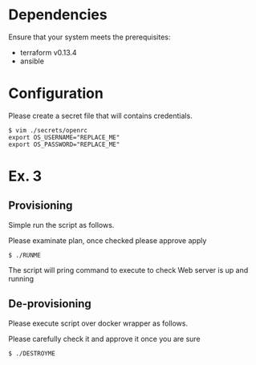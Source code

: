 # Dependencies

Ensure that your system meets the prerequisites:
* terraform  v0.13.4
* ansible

# Configuration

Please create a secret file that will contains credentials. 


```
$ vim ./secrets/openrc
export OS_USERNAME="REPLACE_ME"
export OS_PASSWORD="REPLACE_ME"

```
# Ex. 3 

## Provisioning

Simple run the script as follows. 

Please examinate plan, once checked please approve apply
```
$ ./RUNME
```
The script will pring command to execute to check Web server is up and running


## De-provisioning

Please execute script over docker wrapper as follows.

Please carefully check it and approve it once you are sure

```
$ ./DESTROYME
```

